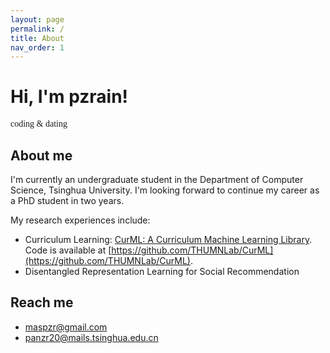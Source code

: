 ```yaml
---
layout: page
permalink: /
title: About
nav_order: 1
---
```


# Hi, I'm pzrain!
<p style="font-family: 'Comic Sans MS'; font-weight: 2em">coding & dating</p>

## About me
I'm currently an undergraduate student in the Department of Computer Science, Tsinghua University. I'm looking forward to continue my career as a PhD student in two years.

My research experiences include:
* Curriculum Learning: [CurML: A Curriculum Machine Learning Library](https://dl.acm.org/doi/abs/10.1145/3503161.3548549). Code is available at [https://github.com/THUMNLab/CurML](https://github.com/THUMNLab/CurML).
* Disentangled Representation Learning for Social Recommendation

## Reach me
* maspzr@gmail.com
* panzr20@mails.tsinghua.edu.cn
